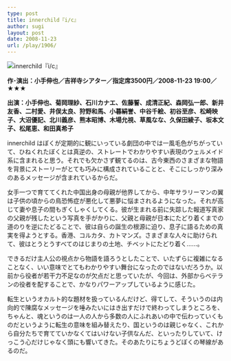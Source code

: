 ```yaml
---
type: post
title: innerchild『i/c』
author: sugi
layout: post
date: 2008-11-23
url: /play/1906/
---
```

<img src="/images/play/20081123.jpg" alt="innerchild『i/c』" class="alignleft" />

**作･演出：小手伸也／吉祥寺シアター／指定席3500円／2008-11-23 19:00／★★★**

**出演：小手伸也、菊岡理紗、石川カナエ、佐藤誓、成清正紀、森岡弘一郎、新井友香、二村愛、井俣太良、狩野和馬、小暮絹誉、中谷千絵、初谷至彦、松崎映子、大沼優記、北川義彦、熊本昭博、木場允視、草風なな、久保田綾子、坂本文子、松尾恵、和田真希子**

innerchild はぼくが定期的に観にいっている劇団の中では一風毛色がちがっていて、ひねくれたぼくとは真逆の、ストレートでわかりやすい表現のウェルメイド系に含まれると思う。それでも欠かさず観てるのは、古今東西のさまざまな物語を背景にストーリーがとても巧みに構成されていることと、そこにしっかり深みのあるメッセージが含まれているからだ。

女手一つで育ててくれた中国出身の母親が他界してから、中年サラリーマンの翼は子供の頃からの鳥恐怖症が悪化して悪夢に悩まされるようになった。それが高じて妻や息子の間もぎくしゃくしてくる。彼が生まれる前に失踪した報道写真家の父親が残したという写真を手がかりに、父親と母親が日本にたどり着くまでの道のりを逆にたどることで、彼は自らの誕生の根源に迫り、息子に語るための真実を得ようとする。香港、コルカタ、カトマンズ。さまざまな人々に助けられて、彼はとうとうすべてのはじまりの土地、チベットにたどり着く......。

できるだけ主人公の視点から物語を語ろうとしたことで、いたずらに複雑になることなく、いい意味でとてもわかりやすい舞台になったのではないだろうか。以前から役者が若干力不足なのが欠点だと思っていたが、今回は、外部からベテランの役者を配することで、かなりパワーアップしているように感じた。

転生というオカルト的な題材を扱っているんだけど、得てして、そういうのは内向的で陳腐なメッセージを唾みたいにはき出すだけで終わってしまうところを、ちゃんと、魂というのは一人の人から多数の人にふれあいの中で伝わっていくものだというように転生の意味を組み替えたり、国というのは親じゃなく、これから自分たちで育てていかなくてはいけない子供なんだ、といったりしていて、けっこう心だけじゃなく頭にも響いてきた。そのあたりにちょうどぼくの琴線があるのだ。
